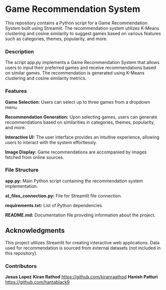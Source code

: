 # Game Recommendation System

This repository contains a Python script for a Game Recommendation System built using Streamlit. The recommendation system utilizes K-Means clustering and cosine similarity to suggest games based on various features such as categories, themes, popularity, and more.

### Description
The script app.py implements a Game Recommendation System that allows users to input their preferred games and receive recommendations based on similar games. The recommendation is generated using K-Means clustering and cosine similarity metrics.

### Features
**Game Selection:** Users can select up to three games from a dropdown menu.

**Recommendation Generation:** Upon selecting games, users can generate recommendations based on similarities in categories, themes, popularity, and more.

**Interactive UI:** The user interface provides an intuitive experience, allowing users to interact with the system effortlessly.

**Image Display:** Game recommendations are accompanied by images fetched from online sources.

### File Structure
**app.py:** Main Python script containing the recommendation system implementation.

**st_files_connection.py:** File for Streamlit file connection.

**requirements.txt:** List of Python dependencies.

**README.md:** Documentation file providing information about the project.

## Acknowledgments
This project utilizes Streamlit for creating interactive web applications.
Data used for recommendation is sourced from external datasets (not included in this repository).

### Contributors
**Jesus Lopez**
**Kiran Rathod** https://github.com/kiranraathod
**Hanish Patturi** https://github.com/hantablack9

